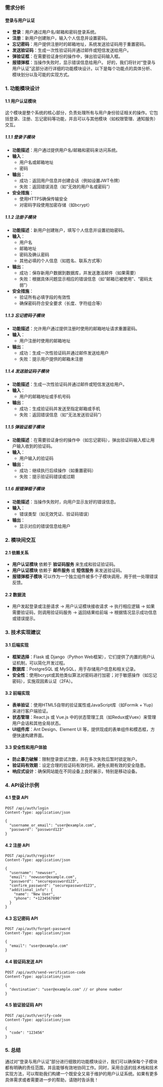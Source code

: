 ### **需求分析**

#### 登录与用户认证

- **登录**：用户通过用户名/邮箱和密码登录系统。
- **注册**：新用户创建账户，输入个人信息并设置密码。
- **忘记密码**：用户提供注册时的邮箱地址，系统发送验证码用于重置密码。
- **发送验证码**：生成一次性验证码并通过邮件或短信发送给用户。
- **弹验证框**：在需要验证身份的操作中，弹出验证码输入框。
- **报错弹框**：当操作失败时，显示错误信息给用户。
  好的，我们将针对“登录与用户认证”这部分进行详细的功能模块设计。以下是每个功能点的具体分析、模块划分以及可能的实现方式。

### 1. **功能模块设计**

#### 1.1 用户认证模块

这个模块是整个系统的核心部分，负责处理所有与用户身份验证相关的操作。它包括登录、注册、忘记密码等功能，并且可以与其他模块（如权限管理、通知服务）交互。

##### 1.1.1 登录子模块

- **功能描述**：用户通过提供用户名/邮箱和密码来访问系统。
- **输入**：
  - 用户名或邮箱地址
  - 密码
- **输出**：
  - 成功：返回用户信息并创建会话（例如设置JWT令牌）
  - 失败：返回错误消息（如“无效的用户名或密码”）
- **安全措施**：
  - 使用HTTPS确保传输安全
  - 对密码字段使用加密存储（如bcrypt）

##### 1.1.2 注册子模块

- **功能描述**：新用户创建账户，填写个人信息并设置初始密码。
- **输入**：
  - 用户名
  - 邮箱地址
  - 密码及确认密码
  - 其他必填的个人信息（如姓名、联系方式等）
- **输出**：
  - 成功：保存新用户数据到数据库，并发送激活邮件（如果需要）
  - 失败：根据具体问题显示相应的错误信息（如“邮箱已被使用”、“密码太弱”）
- **安全措施**：
  - 验证所有必填字段的有效性
  - 确保密码符合安全要求（长度、字符组合等）

##### 1.1.3 忘记密码子模块

- **功能描述**：允许用户通过提供注册时使用的邮箱地址请求重置密码。
- **输入**：
  - 用户注册时使用的邮箱地址
- **输出**：
  - 成功：生成一次性验证码并通过邮件发送给用户
  - 失败：提示用户提供的邮箱未注册

##### 1.1.4 发送验证码子模块

- **功能描述**：生成一次性验证码并通过邮件或短信发送给用户。
- **输入**：
  - 用户的邮箱地址或手机号码
- **输出**：
  - 成功：生成验证码并发送至指定邮箱或手机
  - 失败：返回错误信息（如“无法发送验证码”）

##### 1.1.5 弹验证框子模块

- **功能描述**：在需要验证身份的操作中（如忘记密码），弹出验证码输入框让用户输入收到的验证码。
- **输入**：
  - 用户输入的验证码
- **输出**：
  - 成功：继续执行后续操作（如重置密码）
  - 失败：提示验证码错误或过期

##### 1.1.6 报错弹框子模块

- **功能描述**：当操作失败时，向用户显示友好的错误信息。
- **输入**：
  - 错误类型（如无效凭证、验证码错误）
- **输出**：
  - 显示对应的错误信息给用户

### 2. **模块间交互**

#### 2.1 依赖关系

- **用户认证模块** 依赖于 **验证码服务** 来生成和验证验证码。
- **用户认证模块** 依赖于 **邮件服务** 或 **短信服务** 来发送验证码。
- **报错弹框子模块** 可以作为一个独立组件被多个子模块调用，用于统一处理错误反馈。

#### 2.2 数据流

- 用户发起登录或注册请求 -> 用户认证模块接收请求 -> 执行相应逻辑 -> 如果需要验证码，则调用验证码服务 -> 返回结果给前端 -> 根据情况显示成功信息或错误提示。

### 3. **技术实现建议**

#### 3.1 后端实现

- **框架选择**：Flask 或 Django（Python Web框架），它们提供了内置的用户认证机制，可以简化开发过程。
- **数据库**：PostgreSQL 或 MySQL，用于存储用户信息和相关记录。
- **安全性**：使用bcrypt或其他类似算法对密码进行加密；对于敏感操作（如忘记密码），实施双因素认证（2FA）。

#### 3.2 前端实现

- **表单验证**：使用HTML5自带的验证属性或JavaScript库（如Formik + Yup）来进行客户端验证。
- **状态管理**：React.js 或 Vue.js 中的状态管理工具（如Redux或Vuex）来管理用户会话和其他全局状态。
- **UI组件库**：Ant Design、Element UI 等，提供现成的表单组件和模态框，方便快速构建界面。

#### 3.3 安全性和用户体验

- **防止暴力破解**：限制登录尝试次数，并在多次失败后暂时锁定账户。
- **验证码有效期**：设定合理的验证码有效时间，避免长期有效的安全隐患。
- **响应式设计**：确保网站能在不同设备上良好展示，特别是移动设备。

### 4. **API设计示例**

#### 4.1 登录 API

```http
POST /api/auth/login
Content-Type: application/json

{
  "username_or_email": "user@example.com",
  "password": "password123"
}
```

#### 4.2 注册 API

```http
POST /api/auth/register
Content-Type: application/json

{
  "username": "newuser",
  "email": "newuser@example.com",
  "password": "securepassword123",
  "confirm_password": "securepassword123",
  "additional_info": {
    "name": "New User",
    "phone": "+1234567890"
  }
}
```

#### 4.3 忘记密码 API

```http
POST /api/auth/forgot-password
Content-Type: application/json

{
  "email": "user@example.com"
}
```

#### 4.4 验证码发送 API

```http
POST /api/auth/send-verification-code
Content-Type: application/json

{
  "destination": "user@example.com" // or phone number
}
```

#### 4.5 验证验证码 API

```http
POST /api/auth/verify-code
Content-Type: application/json

{
  "code": "123456"
}
```

### 5. **总结**

通过对“登录与用户认证”部分进行细致的功能模块设计，我们可以确保每个子模块都有明确的责任范围，并且能够有效地协同工作。同时，采用合适的技术栈和技术实现方法，可以帮助我们构建一个既安全又易于维护的用户认证系统。如果有更多具体需求或者需要进一步的帮助，请随时告诉我！
